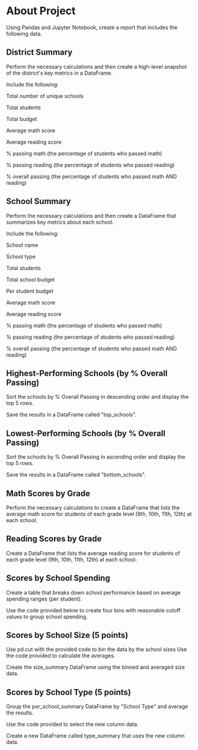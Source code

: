 # About Project

Using Pandas and Jupyter Notebook, create a report that includes the following data. 

## District Summary

Perform the necessary calculations and then create a high-level snapshot of the district's key metrics in a DataFrame.

Include the following:

Total number of unique schools

Total students

Total budget

Average math score

Average reading score

% passing math (the percentage of students who passed math)

% passing reading (the percentage of students who passed reading)

% overall passing (the percentage of students who passed math AND reading)

## School Summary

Perform the necessary calculations and then create a DataFrame that summarizes key metrics about each school.

Include the following:

School name

School type

Total students

Total school budget

Per student budget

Average math score

Average reading score

% passing math (the percentage of students who passed math)

% passing reading (the percentage of students who passed reading)

% overall passing (the percentage of students who passed math AND reading)

## Highest-Performing Schools (by % Overall Passing)

Sort the schools by % Overall Passing in descending order and display the top 5 rows.

Save the results in a DataFrame called "top_schools".

## Lowest-Performing Schools (by % Overall Passing)

Sort the schools by % Overall Passing in ascending order and display the top 5 rows.

Save the results in a DataFrame called "bottom_schools".

## Math Scores by Grade

Perform the necessary calculations to create a DataFrame that lists the average math score for students of each grade level (9th, 10th, 11th, 12th) at each school.

## Reading Scores by Grade

Create a DataFrame that lists the average reading score for students of each grade level (9th, 10th, 11th, 12th) at each school.

## Scores by School Spending

Create a table that breaks down school performance based on average spending ranges (per student).

Use the code provided below to create four bins with reasonable cutoff values to group school spending.

## Scores by School Size (5 points)
Use pd.cut with the provided code to bin the data by the school sizes 
Use the code provided to calculate the averages.

Create the size_summary DataFrame using the binned and averaged size data.

## Scores by School Type (5 points)
Group the per_school_summary DataFrame by "School Type" and average the results. 

Use the code provided to select the new column data.

Create a new DataFrame called type_summary that uses the new column data. 
